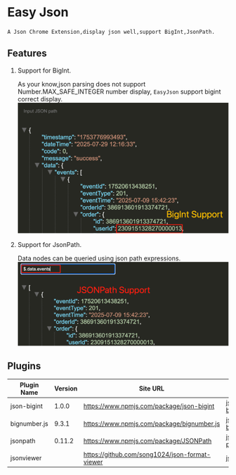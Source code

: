 # Easy Json

```
A Json Chrome Extension,display json well,support BigInt,JsonPath.
```

## Features
1. Support for BigInt.
    
    As your know,json parsing does not support Number.MAX_SAFE_INTEGER number display, `EasyJson` support bigint correct display.
    ![Support for BigInt](./images/snapshots/bigint-support.png)
2. Support for JsonPath.

    Data nodes can be queried using json path expressions.
   ![Support for JSONPath](./images/snapshots/jsonpath-support.png)

## Plugins

| Plugin Name  | Version | Site URL                                       | Original File                                                |
| ------------ | ------- | ---------------------------------------------- | ------------------------------------------------------------ |
| json-bigint  | 1.0.0   | https://www.npmjs.com/package/json-bigint      | [json-bigint/parse.js](https://raw.githubusercontent.com/sidorares/json-bigint/refs/heads/master/lib/parse.js) |
| bignumber.js | 9.3.1   | https://www.npmjs.com/package/bignumber.js     | [json-bigint/bignumber.js](https://raw.githubusercontent.com/MikeMcl/bignumber.js/refs/heads/main/bignumber.js) |
| jsonpath     | 0.11.2  | https://www.npmjs.com/package/JSONPath         | [json-path/jsonpath.js](https://raw.githubusercontent.com/JSONPath-Plus/JSONPath/refs/heads/main/dist/index-browser-umd.cjs) |
| jsonviewer   |         | https://github.com/song1024/json-format-viewer | [json-viewer](https://raw.githubusercontent.com/song1024/json-format-viewer/refs/heads/main/json-format-viewer.html) |

